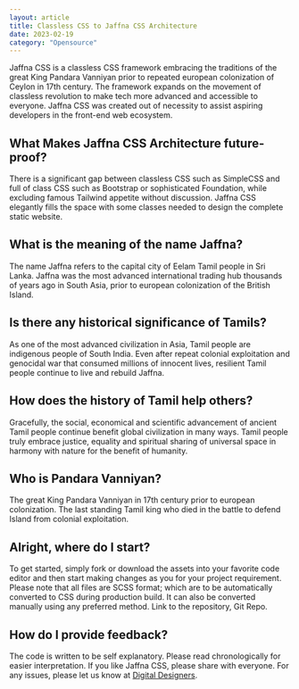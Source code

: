 ```yaml
---
layout: article
title: Classless CSS to Jaffna CSS Architecture
date: 2023-02-19
category: "Opensource"
---
```


Jaffna CSS is a classless CSS framework embracing the traditions of the great King Pandara Vanniyan prior to repeated european colonization of Ceylon in 17th century. The framework expands on the movement of classless revolution to make tech more advanced and accessible to everyone. Jaffna CSS was created out of necessity to assist aspiring developers in the front-end web ecosystem.

<!-- excerpt -->

## What Makes Jaffna CSS Architecture future-proof?

There is a significant gap between classless CSS such as SimpleCSS and full of class CSS such as Bootstrap or sophisticated Foundation, while excluding famous Tailwind appetite without discussion. Jaffna CSS elegantly fills the space with some classes needed to design the complete static website.

## What is the meaning of the name Jaffna?

The name Jaffna refers to the capital city of Eelam Tamil people in Sri Lanka. Jaffna was the most advanced international trading hub thousands of years ago in South Asia, prior to european colonization of the British Island.

## Is there any historical significance of Tamils?

As one of the most advanced civilization in Asia, Tamil people are indigenous people of South India. Even after repeat colonial exploitation and genocidal war that consumed millions of innocent lives, resilient Tamil people continue to live and rebuild Jaffna.

## How does the history of Tamil help others?

Gracefully, the social, economical and scientific advancement of ancient Tamil people continue benefit global civilization in many ways. Tamil people truly embrace justice, equality and spiritual sharing of universal space in harmony with nature for the benefit of humanity.

## Who is Pandara Vanniyan?

The great King Pandara Vanniyan in 17th century prior to european colonization. The last standing Tamil king who died in the battle to defend Island from colonial exploitation.

## Alright, where do I start?

To get started, simply fork or download the assets into your favorite code editor and then start making changes as you for your project requirement. Please note that all files are SCSS format; which are to be automatically converted to CSS during production build. It can also be converted manually using any preferred method. Link to the repository, Git Repo.

## How do I provide feedback?

The code is written to be self explanatory. Please read chronologically for easier interpretation. If you like Jaffna CSS, please share with everyone. For any issues, please let us know at [Digital Designers](https://digitaldesigners.ca).